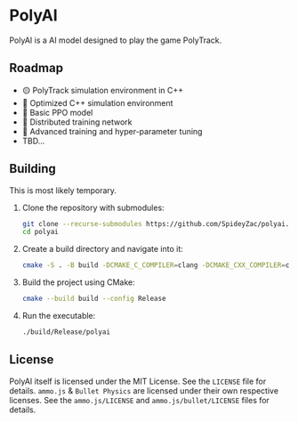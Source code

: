 # PolyAI

PolyAI is a AI model designed to play the game PolyTrack.

## Roadmap

- 🟡 PolyTrack simulation environment in C++
- 🔴 Optimized C++ simulation environment
- 🔴 Basic PPO model
- 🔴 Distributed training network
- 🔴 Advanced training and hyper-parameter tuning
- TBD...

## Building

This is most likely temporary.

1. Clone the repository with submodules:

    ```bash
    git clone --recurse-submodules https://github.com/SpideyZac/polyai.git
    cd polyai
    ```

2. Create a build directory and navigate into it:

    ```bash
    cmake -S . -B build -DCMAKE_C_COMPILER=clang -DCMAKE_CXX_COMPILER=clang++
    ```

3. Build the project using CMake:

    ```bash
    cmake --build build --config Release
    ```

4. Run the executable:

    ```bash
    ./build/Release/polyai
    ```

## License

PolyAI itself is licensed under the MIT License. See the `LICENSE` file for details. `ammo.js` & `Bullet Physics` are licensed under their own respective licenses.
See the `ammo.js/LICENSE` and `ammo.js/bullet/LICENSE` files for details.
